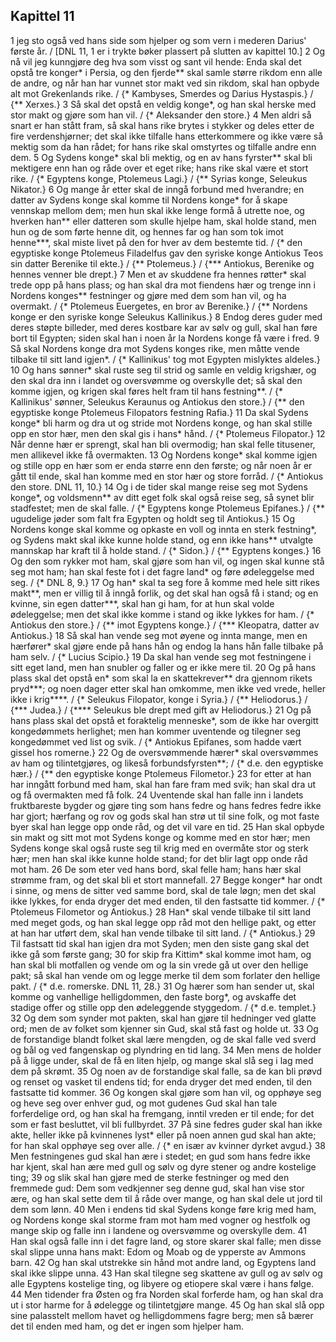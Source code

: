 ## Kapittel 11

1 jeg sto også ved hans side som hjelper og som vern i mederen Darius' første år. / [DNL 11, 1 er i trykte bøker plassert på slutten av kapittel 10.]
2 Og nå vil jeg kunngjøre deg hva som visst og sant vil hende: Enda skal det opstå tre konger* i Persia, og den fjerde** skal samle større rikdom enn alle de andre, og når han har vunnet stor makt ved sin rikdom, skal han opbyde alt mot Grekenlands rike. / {* Kambyses, Smerdes og Darius Hystaspis.} / {** Xerxes.}
3 Så skal det opstå en veldig konge*, og han skal herske med stor makt og gjøre som han vil. / {* Aleksander den store.}
4 Men aldri så snart er han stått fram, så skal hans rike brytes i stykker og deles etter de fire verdenshjørner; det skal ikke tilfalle hans etterkommere og ikke være så mektig som da han rådet; for hans rike skal omstyrtes og tilfalle andre enn dem.
5 Og Sydens konge* skal bli mektig, og en av hans fyrster** skal bli mektigere enn han og råde over et eget rike; hans rike skal være et stort rike. / {* Egyptens konge, Ptolemeus Lagi.} / {** Syrias konge, Seleukus Nikator.}
6 Og mange år etter skal de inngå forbund med hverandre; en datter av Sydens konge skal komme til Nordens konge* for å skape vennskap mellom dem; men hun skal ikke lenge formå å utrette noe, og hverken han** eller datteren som skulle hjelpe ham, skal holde stand, men hun og de som førte henne dit, og hennes far og han som tok imot henne***, skal miste livet på den for hver av dem bestemte tid. / {* den egyptiske konge Ptolemeus Filadelfus gav den syriske konge Antiokus Teos sin datter Berenike til ekte.} / {** Ptolemeus.} / {*** Antiokus, Berenike og hennes venner ble drept.}
7 Men et av skuddene fra hennes røtter* skal trede opp på hans plass; og han skal dra mot fiendens hær og trenge inn i Nordens konges** festninger og gjøre med dem som han vil, og ha overmakt. / {* Ptolemeus Euergetes, en bror av Berenike.} / {** Nordens konge er den syriske konge Seleukus Kallinikus.}
8 Endog deres guder med deres støpte billeder, med deres kostbare kar av sølv og gull, skal han føre bort til Egypten; siden skal han i noen år la Nordens konge få være i fred.
9 Så skal Nordens konge dra mot Sydens konges rike, men måtte vende tilbake til sitt land igjen*. / {* Kallinikus' tog mot Egypten mislyktes aldeles.}
10 Og hans sønner* skal ruste seg til strid og samle en veldig krigshær, og den skal dra inn i landet og oversvømme og overskylle det; så skal den komme igjen, og krigen skal føres helt fram til hans festning**. / {* Kallinikus' sønner, Seleukus Keraunus og Antiokus den store.} / {** den egyptiske konge Ptolemeus Filopators festning Rafia.}
11 Da skal Sydens konge* bli harm og dra ut og stride mot Nordens konge, og han skal stille opp en stor hær, men den skal gis i hans* hånd. / {* Ptolemeus Filopator.}
12 Når denne hær er sprengt, skal han bli overmodig; han skal felle titusener, men allikevel ikke få overmakten.
13 Og Nordens konge* skal komme igjen og stille opp en hær som er enda større enn den første; og når noen år er gått til ende, skal han komme med en stor hær og store forråd. / {* Antiokus den store. DNL 11, 10.}
14 Og i de tider skal mange reise seg mot Sydens konge*, og voldsmenn** av ditt eget folk skal også reise seg, så synet blir stadfestet; men de skal falle. / {* Egyptens konge Ptolemeus Epifanes.} / {** ugudelige jøder som falt fra Egypten og holdt seg til Antiokus.}
15 Og Nordens konge skal komme og opkaste en voll og innta en sterk festning*, og Sydens makt skal ikke kunne holde stand, og enn ikke hans** utvalgte mannskap har kraft til å holde stand. / {* Sidon.} / {** Egyptens konges.}
16 Og den som rykker mot ham, skal gjøre som han vil, og ingen skal kunne stå seg mot ham; han skal feste fot i det fagre land* og føre ødeleggelse med seg. / {* DNL 8, 9.}
17 Og han* skal ta seg fore å komme med hele sitt rikes makt**, men er villig til å inngå forlik, og det skal han også få i stand; og en kvinne, sin egen datter***, skal han gi ham, for at hun skal volde ødeleggelse; men det skal ikke komme i stand og ikke lykkes for ham. / {* Antiokus den store.} / {** imot Egyptens konge.} / {*** Kleopatra, datter av Antiokus.}
18 Så skal han vende seg mot øyene og innta mange, men en hærfører* skal gjøre ende på hans hån og endog la hans hån falle tilbake på ham selv. / {* Lucius Scipio.}
19 Da skal han vende seg mot festningene i sitt eget land, men han snubler og faller og er ikke mere til.
20 Og på hans plass skal det opstå en* som skal la en skattekrever** dra gjennom rikets pryd***; og noen dager etter skal han omkomme, men ikke ved vrede, heller ikke i krig****. / {* Seleukus Filopator, konge i Syria.} / {** Heliodorus.} / {*** Judea.} / {**** Seleukus ble drept med gift av Heliodorus.}
21 Og på hans plass skal det opstå et foraktelig menneske*, som de ikke har overgitt kongedømmets herlighet; men han kommer uventende og tilegner seg kongedømmet ved list og svik. / {* Antiokus Epifanes, som hadde vært gissel hos romerne.}
22 Og de oversvømmende hærer* skal oversvømmes av ham og tilintetgjøres, og likeså forbundsfyrsten**; / {* d.e. den egyptiske hær.} / {** den egyptiske konge Ptolemeus Filometor.}
23 for etter at han har inngått forbund med ham, skal han fare fram med svik; han skal dra ut og få overmakten med få folk.
24 Uventende skal han falle inn i landets fruktbareste bygder og gjøre ting som hans fedre og hans fedres fedre ikke har gjort; hærfang og rov og gods skal han strø ut til sine folk, og mot faste byer skal han legge opp onde råd, og det vil vare en tid.
25 Han skal opbyde sin makt og sitt mot mot Sydens konge og komme med en stor hær; men Sydens konge skal også ruste seg til krig med en overmåte stor og sterk hær; men han skal ikke kunne holde stand; for det blir lagt opp onde råd mot ham.
26 De som eter ved hans bord, skal felle ham; hans hær skal strømme fram, og det skal bli et stort mannefall.
27 Begge konger* har ondt i sinne, og mens de sitter ved samme bord, skal de tale løgn; men det skal ikke lykkes, for enda dryger det med enden, til den fastsatte tid kommer. / {* Ptolemeus Filometor og Antiokus.}
28 Han* skal vende tilbake til sitt land med meget gods, og han skal legge opp råd mot den hellige pakt, og etter at han har utført dem, skal han vende tilbake til sitt land. / {* Antiokus.}
29 Til fastsatt tid skal han igjen dra mot Syden; men den siste gang skal det ikke gå som første gang;
30 for skip fra Kittim* skal komme imot ham, og han skal bli motfallen og vende om og la sin vrede gå ut over den hellige pakt; så skal han vende om og legge merke til dem som forlater den hellige pakt. / {* d.e. romerske. DNL 11, 28.}
31 Og hærer som han sender ut, skal komme og vanhellige helligdommen, den faste borg*, og avskaffe det stadige offer og stille opp den ødeleggende styggedom. / {* d.e. templet.}
32 Og dem som synder mot pakten, skal han gjøre til hedninger ved glatte ord; men de av folket som kjenner sin Gud, skal stå fast og holde ut.
33 Og de forstandige blandt folket skal lære mengden, og de skal falle ved sverd og bål og ved fangenskap og plyndring en tid lang.
34 Men mens de holder på å ligge under, skal de få en liten hjelp, og mange skal slå seg i lag med dem på skrømt.
35 Og noen av de forstandige skal falle, sa de kan bli prøvd og renset og vasket til endens tid; for enda dryger det med enden, til den fastsatte tid kommer.
36 Og kongen skal gjøre som han vil, og opphøye seg og heve seg over enhver gud, og mot gudenes Gud skal han tale forferdelige ord, og han skal ha fremgang, inntil vreden er til ende; for det som er fast besluttet, vil bli fullbyrdet.
37 På sine fedres guder skal han ikke akte, heller ikke på kvinnenes lyst* eller på noen annen gud skal han akte; for han skal opphøye seg over alle. / {* en især av kvinner dyrket avgud.}
38 Men festningenes gud skal han ære i stedet; en gud som hans fedre ikke har kjent, skal han ære med gull og sølv og dyre stener og andre kostelige ting;
39 og slik skal han gjøre med de sterke festninger og med den fremmede gud: Dem som vedkjenner seg denne gud, skal han vise stor ære, og han skal sette dem til å råde over mange, og han skal dele ut jord til dem som lønn.
40 Men i endens tid skal Sydens konge føre krig med ham, og Nordens konge skal storme fram mot ham med vogner og hestfolk og mange skip og falle inn i landene og oversvømme og overskylle dem.
41 Han skal også falle inn i det fagre land, og store skarer skal falle; men disse skal slippe unna hans makt: Edom og Moab og de ypperste av Ammons barn.
42 Og han skal utstrekke sin hånd mot andre land, og Egyptens land skal ikke slippe unna.
43 Han skal tilegne seg skattene av gull og av sølv og alle Egyptens kostelige ting, og libyere og etiopere skal være i hans følge.
44 Men tidender fra Østen og fra Norden skal forferde ham, og han skal dra ut i stor harme for å ødelegge og tilintetgjøre mange.
45 Og han skal slå opp sine palasstelt mellom havet og helligdommens fagre berg; men så bærer det til enden med ham, og det er ingen som hjelper ham.
